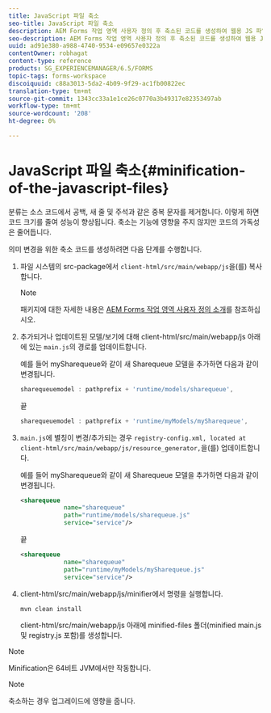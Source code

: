 ```yaml
---
title: JavaScript 파일 축소
seo-title: JavaScript 파일 축소
description: AEM Forms 작업 영역 사용자 정의 후 축소된 코드를 생성하여 웹용 JS 파일을 최적화하는 지침
seo-description: AEM Forms 작업 영역 사용자 정의 후 축소된 코드를 생성하여 웹용 JS 파일을 최적화하는 지침
uuid: ad91e380-a988-4740-9534-e09657e0322a
contentOwner: robhagat
content-type: reference
products: SG_EXPERIENCEMANAGER/6.5/FORMS
topic-tags: forms-workspace
discoiquuid: c88a3013-5da2-4b09-9f29-ac1fb00822ec
translation-type: tm+mt
source-git-commit: 1343cc33a1e1ce26c0770a3b49317e82353497ab
workflow-type: tm+mt
source-wordcount: '208'
ht-degree: 0%

---
```



# JavaScript 파일 축소{#minification-of-the-javascript-files}

분류는 소스 코드에서 공백, 새 줄 및 주석과 같은 중복 문자를 제거합니다. 이렇게 하면 코드 크기를 줄여 성능이 향상됩니다. 축소는 기능에 영향을 주지 않지만 코드의 가독성은 줄어듭니다.

의미 변경을 위한 축소 코드를 생성하려면 다음 단계를 수행합니다.

1. 파일 시스템의 src-package에서 `client-html/src/main/webapp/js`을(를) 복사합니다.

   >[!NOTE]
   >
   >패키지에 대한 자세한 내용은 [AEM Forms 작업 영역 사용자 정의 소개](/help/forms/using/introduction-customizing-html-workspace.md)를 참조하십시오.

1. 추가되거나 업데이트된 모델/보기에 대해 client-html/src/main/webapp/js 아래에 있는 `main.js`의 경로를 업데이트합니다.

   예를 들어 mySharequeue와 같이 새 Sharequeue 모델을 추가하면 다음과 같이 변경됩니다.

   ```javascript
   sharequeuemodel : pathprefix + 'runtime/models/sharequeue',
   ```

   끝

   ```javascript
   sharequeuemodel : pathprefix + 'runtime/myModels/mySharequeue',
   ```

1. `main.js`에 별칭이 변경/추가되는 경우 `registry-config.xml, located at client-html/src/main/webapp/js/resource_generator,`을(를) 업데이트합니다.

   예를 들어 mySharequeue와 같이 새 Sharequeue 모델을 추가하면 다음과 같이 변경됩니다.

   ```xml
   <sharequeue
               name="sharequeue"
               path="runtime/models/sharequeue.js"
               service="service"/>
   ```

   끝

   ```xml
   <sharequeue
               name="sharequeue"
               path="runtime/myModels/mySharequeue.js"
               service="service"/>
   ```

1. client-html/src/main/webapp/js/minifier에서 명령을 실행합니다.

   ```shell
   mvn clean install
   ```

   client-html/src/main/webapp/js 아래에 minified-files 폴더(minified main.js 및 registry.js 포함)를 생성합니다.

>[!NOTE]
>
>Minification은 64비트 JVM에서만 작동합니다.

>[!NOTE]
>
>축소하는 경우 업그레이드에 영향을 줍니다.

